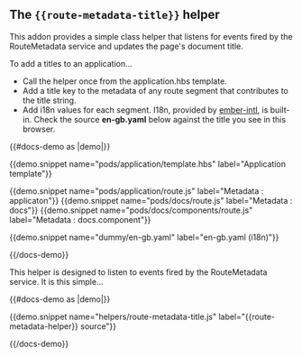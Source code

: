 ## The `{{route-metadata-title}}` helper

This addon provides a simple class helper that listens for events fired by the RouteMetadata service and updates the 
page's document title. 

To add a titles to an application...

* Call the helper once from the application.hbs template.
* Add a title key to the metadata of any route segment that contributes to the title string.
* Add i18n values for each segment. I18n, provided by [ember-intl](https://github.com/ember-intl/ember-intl), is built-in. 
  Check the source **en-gb.yaml** below against the title you see in this browser.

{{#docs-demo as |demo|}}

  {{demo.snippet name="pods/application/template.hbs" label="Application template"}}

  {{demo.snippet name="pods/application/route.js" label="Metadata : applicaton"}}
  {{demo.snippet name="pods/docs/route.js" label="Metadata : docs"}}
  {{demo.snippet name="pods/docs/components/route.js" label="Metadata : docs.component"}}

  {{demo.snippet name="dummy/en-gb.yaml" label="en-gb.yaml (i18n)"}}

{{/docs-demo}}

This helper is designed to listen to events fired by the RouteMetadata service. It is this simple...

{{#docs-demo as |demo|}}

  {{demo.snippet name="helpers/route-metadata-title.js" label="{{route-metadata-helper}} source"}}

{{/docs-demo}}
